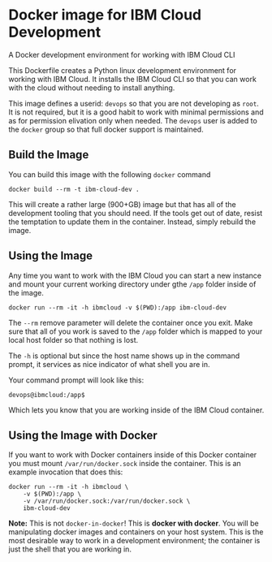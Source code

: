 # Docker image for IBM Cloud Development

A Docker development environment for working with IBM Cloud CLI

This Dockerfile creates a Python linux development environment for working
with IBM Cloud. It installs the IBM Cloud CLI so that you can work with the
cloud without needing to install anything.

This image defines a userid: `devops` so that you are not developing as `root`.
It is not required, but it is a good habit to work with minimal permissions and
as for permission elivation only when needed. The `devops` user is added to the
`docker` group so that full docker support is maintained.

## Build the Image

You can build this image with the following `docker` command

```
docker build --rm -t ibm-cloud-dev .
```

This will create a rather large (900+GB) image but that has all of the development
tooling that you should need. If the tools get out of date, resist the temptation
to update them in the container. Instead, simply rebuild the image.

## Using the Image

Any time you want to work with the IBM Cloud you can start a new instance and
mount your current working directory under gthe `/app` folder inside of the image.

```
docker run --rm -it -h ibmcloud -v $(PWD):/app ibm-cloud-dev
```

The `--rm` remove parameter will delete the container once you exit.
Make sure that all of you work is saved to the `/app` folder which is mapped to
your local host folder so that nothing is lost.

The `-h` is optional but since the host name shows up in the command prompt, it
services as nice indicator of what shell you are in.

Your command prompt will look like this:

```
devops@ibmcloud:/app$
```

Which lets you know that you are working inside of the IBM Cloud container.

## Using the Image with Docker

If you want to work with Docker containers inside of this Docker container you
must mount `/var/run/docker.sock` inside the container. This is an example
invocation that does this:

```
docker run --rm -it -h ibmcloud \
    -v $(PWD):/app \
    -v /var/run/docker.sock:/var/run/docker.sock \
    ibm-cloud-dev
```

**Note:** This is not `docker-in-docker`! This is **docker with docker**. You will be
manipulating docker images and containers on your host system. This is the most
desirable way to work in a development environment; the container is just the
shell that you are working in.
